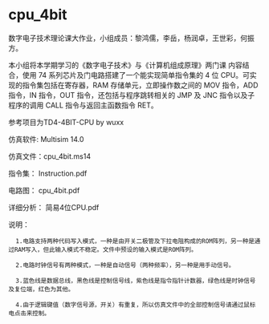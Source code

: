 # cpu_4bit


数字电子技术理论课大作业，小组成员：黎鸿儒，李岳，杨润卓，王世彩，何振方。

本小组将本学期学习的《数字电子技术》与《计算机组成原理》两门课 内容结合，使用 74 系列芯片及门电路搭建了一个能实现简单指令集的 4 位 CPU。可实现的指令集包括在寄存器，RAM 存储单元，立即操作数之间的 MOV 指令，ADD 指令，IN 指令，OUT 指令，还包括与程序跳转相关的 JMP 及 JNC 指令以及子程序的调用 CALL 指令与返回主函数指令 RET。

参考项目为TD4-4BIT-CPU by wuxx

仿真软件: Multisim 14.0

仿真文件：cpu_4bit.ms14

指令集：  Instruction.pdf

电路图：  cpu_4bit.pdf

详细分析： 简易4位CPU.pdf

说明： 

      1.电路支持两种代码写入模式，一种是由开关二极管及下拉电阻构成的ROM阵列，另一种是通过RAM写入，但此输入模式不稳定。文件中预设的输入模式是ROM阵列。
      
      2.电路时钟信号有两种模式，一种是自动信号（两种频率），另一种是用手动信号。
      
      3.蓝色线是数据总线，黑色线是控制信号线，紫色线是指令指针计数器，绿色线是时钟信号及复位端，红色为其他。
      
      4.由于逻辑键值（数字信号源，开关）有重复，所以仿真文件中的全部控制信号请通过鼠标电点击来控制。
